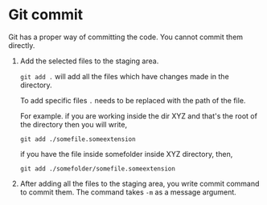 # Git commit

Git has a proper way of committing the code. You cannot commit them directly. 

1. Add the selected files to the staging area.
   
   `git add .` will add all the files which have changes made in the directory.

   To add specific files `.` needs to be replaced with the path of the file.

   For example. if you are working inside the dir XYZ and that's the root of the directory then you will write,

   ```
   git add ./somefile.someextension
   ```

   if you have the file inside somefolder inside XYZ directory, then,

   ```
   git add ./somefolder/somefile.someextension
   ```

2. After adding all the files to the staging area, you write commit command to commit them. The command takes `-m` as a message argument.
   
